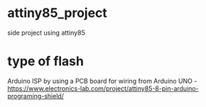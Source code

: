 # attiny85_project
side project using attiny85

# type of flash
Arduino ISP by using a PCB board for wiring from Arduino UNO - https://www.electronics-lab.com/project/attiny85-8-pin-arduino-programing-shield/